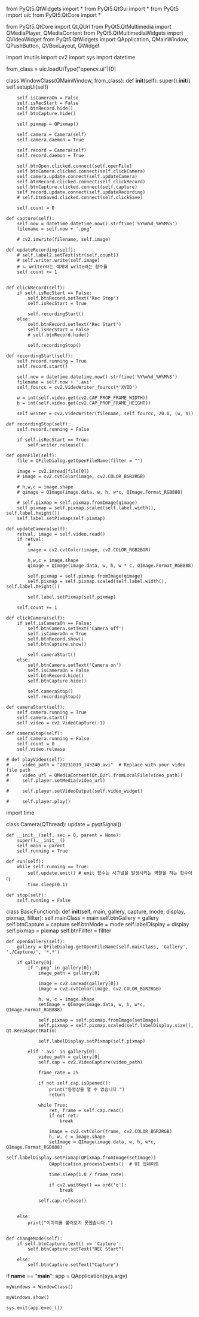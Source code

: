 from PyQt5.QtWidgets import *
from PyQt5.QtGui import *
from PyQt5 import uic
from PyQt5.QtCore import *

from PyQt5.QtCore import Qt,QUrl
from PyQt5.QtMultimedia import QMediaPlayer, QMediaContent
from PyQt5.QtMultimediaWidgets import QVideoWidget
from PyQt5.QtWidgets import QApplication, QMainWindow, QPushButton, QVBoxLayout, QWidget

import imutils
import cv2
import sys
import datetime


from_class = uic.loadUiType("opencv.ui")[0]

class WindowClass(QMainWindow, from_class):
    def __init__(self):
        super().__init__()
        self.setupUi(self)

        self.isCameraOn = False
        self.isRecStart = False
        self.btnRecord.hide()
        self.btnCapture.hide()

        self.pixmap = QPixmap()

        self.camera = Camera(self)
        self.camera.daemon = True

        self.record = Camera(self)
        self.record.daemon = True

        self.btnOpen.clicked.connect(self.openFile)
        self.btnCamera.clicked.connect(self.clickCamera)
        self.camera.update.connect(self.updateCamera)
        self.btnRecord.clicked.connect(self.clickRecord)
        self.btnCapture.clicked.connect(self.capture)
        self.record.update.connect(self.updateRecording)
        # self.btnSaved.clicked.connect(self.clickSave)

        self.count = 0

    def capture(self):
        self.now = datetime.datetime.now().strftime('%Y%m%d_%H%M%S')
        filename = self.now + '.png'

        # cv2.imwrite(filename, self.image)

    def updateRecording(self):
        # self.label2.setText(str(self.count))
        # self.writer.write(self.image)
        # ㄴ writer라는 객체에 write라는 함수를 
        self.count += 1
    

    def clickRecord(self):
        if self.isRecStart == False:
            self.btnRecord.setText('Rec Stop')
            self.isRecStart = True

            self.recordingStart()
        else:
            self.btnRecord.setText('Rec Start')
            self.isRecStart = False
            # self.btnRecord.hide()

            self.recordingStop()

    def recordingStart(self):
        self.record.running = True
        self.record.start()

        self.now = datetime.datetime.now().strftime('%Y%m%d_%H%M%S')
        filename = self.now + '.avi'
        self.fourcc = cv2.VideoWriter_fourcc(*'XVID')
        
        w = int(self.video.get(cv2.CAP_PROP_FRAME_WIDTH))
        h = int(self.video.get(cv2.CAP_PROP_FRAME_HEIGHT))

        self.writer = cv2.VideoWriter(filename, self.fourcc, 20.0, (w, h))

    def recordingStop(self):
        self.record.running = False    

        if self.isRecStart == True:
            self.writer.release()

    def openFile(self):
        file = QFileDialog.getOpenFileName(filter = "")

        image = cv2.imread(file[0])
        # image = cv2.cvtColor(image, cv2.COLOR_BGR2RGB)

        # h,w,c = image.shape
        # qimage = QImage(image.data, w, h, w*c, QImage.Format_RGB888)

        # self.pixmap = self.pixmap.fromImage(qimage)
        self.pixmap = self.pixmap.scaled(self.label.width(), self.label.height())
        self.label.setPixmap(self.pixmap)

    def updateCamera(self):
        retval, image = self.video.read()
        if retval:
            #
            image = cv2.cvtColor(image, cv2.COLOR_RGB2BGR)

            h,w,c = image.shape
            qimage = QImage(image.data, w, h, w * c, QImage.Format_RGB888)

            self.pixmap = self.pixmap.fromImage(qimage)
            self.pixmap = self.pixmap.scaled(self.label.width(), self.label.height())

            self.label.setPixmap(self.pixmap)

        self.count += 1

    def clickCamera(self):
        if self.isCameraOn == False:
            self.btnCamera.setText('Camera off')
            self.isCameraOn = True
            self.btnRecord.show()
            self.btnCapture.show()

            self.cameraStart()
        else:                                                                                               
            self.btnCamera.setText('Camera on')
            self.isCameraOn = False
            self.btnRecord.hide()
            self.btnCapture.hide()

            self.cameraStop()
            self.recordingStop()
    
    def cameraStart(self):
        self.camera.running = True
        self.camera.start()
        self.video = cv2.VideoCapture(-1)

    def cameraStop(self):
        self.camera.running = False
        self.count = 0
        self.video.release

    # def playVideo(self):
    #     video_path = "20231019_143240.avi"  # Replace with your video file path
    #     video_url = QMediaContent(Qt.QUrl.fromLocalFile(video_path))
    #     self.player.setMedia(video_url)
        
    #     self.player.setVideoOutput(self.video_widget)

    #     self.player.play()    

import time 

class Camera(QThread):
    update = pyqtSignal()

    def __init__(self, sec = 0, parent = None):
        super().__init__()
        self.main = parent
        self.running = True

    def run(self):
        while self.running == True:
            self.update.emit() # emit 함수는 시그널을 발생시키는 역할을 하는 함수이다
            time.sleep(0.1)    

    def stop(self):
        self.running = False

class BasicFunction():
    def __init__(self, main, gallery, capture, mode, display, pixmap, fillter):
        self.mainClass = main
        self.btnGallery = gallery
        self.btnCapture = capture
        self.btnMode = mode
        self.labelDisplay = display
        self.pixmap = pixmap
        self.btnFillter = fillter


    def openGallery(self):
        gallery = QFileDialog.getOpenFileName(self.mainClass, 'Gallery', './Capture/', '*.*')

        if gallery[0]:
            if '.png' in gallery[0]:
                image_path = gallery[0]

                image = cv2.imread(gallery[0])
                image = cv2.cvtColor(image, cv2.COLOR_BGR2RGB)

                h, w, c = image.shape
                setImage = QImage(image.data, w, h, w*c, QImage.Format_RGB888)

                self.pixmap = self.pixmap.fromImage(setImage)
                self.pixmap = self.pixmap.scaled(self.labelDisplay.size(), Qt.KeepAspectRatio)

                self.labelDisplay.setPixmap(self.pixmap)
            
            elif '.avi' in gallery[0]:
                video_path = gallery[0]
                self.cap = cv2.VideoCapture(video_path)

                frame_rate = 25

                if not self.cap.isOpened():
                    print("동영상을 열 수 없습니다.")
                    return

                while True:
                    ret, frame = self.cap.read()
                    if not ret:
                        break

                    image = cv2.cvtColor(frame, cv2.COLOR_BGR2RGB)
                    h, w, c = image.shape
                    setImage = QImage(image.data, w, h, w*c, QImage.Format_RGB888)
                    self.labelDisplay.setPixmap(QPixmap.fromImage(setImage))
                    QApplication.processEvents()  # UI 업데이트

                    time.sleep(1.0 / frame_rate)

                    if cv2.waitKey() == ord('q'):
                        break

                self.cap.release() 


        else:
            print("이미지를 불러오지 못했습니다.")


    def changeMode(self):
        if self.btnCapture.text() == 'Capture':
            self.btnCapture.setText("REC Start")
        
        else:
            self.btnCapture.setText("Capture")



if __name__ == "__main__":
    app = QApplication(sys.argv)

    myWindows = WindowClass()

    myWindows.show()

    sys.exit(app.exec_())



